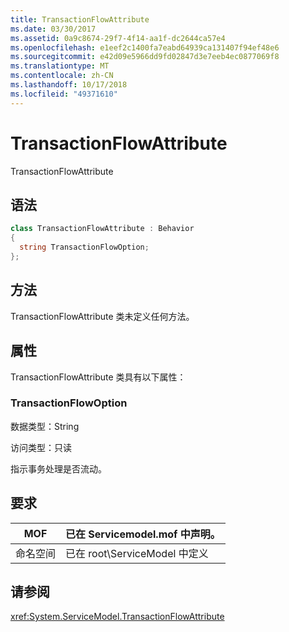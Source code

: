 ```yaml
---
title: TransactionFlowAttribute
ms.date: 03/30/2017
ms.assetid: 0a9c8674-29f7-4f14-aa1f-dc2644ca57e4
ms.openlocfilehash: e1eef2c1400fa7eabd64939ca131407f94ef48e6
ms.sourcegitcommit: e42d09e5966dd9fd02847d3e7eeb4ec0877069f8
ms.translationtype: MT
ms.contentlocale: zh-CN
ms.lasthandoff: 10/17/2018
ms.locfileid: "49371610"
---
```

# <a name="transactionflowattribute"></a>TransactionFlowAttribute
TransactionFlowAttribute  
  
## <a name="syntax"></a>语法  
  
```csharp
class TransactionFlowAttribute : Behavior  
{  
  string TransactionFlowOption;  
};  
```  
  
## <a name="methods"></a>方法  
 TransactionFlowAttribute 类未定义任何方法。  
  
## <a name="properties"></a>属性  
 TransactionFlowAttribute 类具有以下属性：  
  
### <a name="transactionflowoption"></a>TransactionFlowOption  
 数据类型：String  
  
 访问类型：只读  
  
 指示事务处理是否流动。  
  
## <a name="requirements"></a>要求  
  
|MOF|已在 Servicemodel.mof 中声明。|  
|---------|-----------------------------------|  
|命名空间|已在 root\ServiceModel 中定义|  
  
## <a name="see-also"></a>请参阅  
 <xref:System.ServiceModel.TransactionFlowAttribute>
